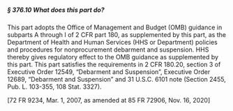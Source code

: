 ##### § 376.10 What does this part do? #####

This part adopts the Office of Management and Budget (OMB) guidance in subparts A through I of 2 CFR part 180, as supplemented by this part, as the Department of Health and Human Services (HHS or Department) policies and procedures for nonprocurement debarment and suspension. HHS thereby gives regulatory effect to the OMB guidance as supplemented by this part. This part satisfies the requirements in 2 CFR 180.20, section 3 of Executive Order 12549, “Debarment and Suspension”, Executive Order 12689, “Debarment and Suspension” and 31 U.S.C. 6101 note (Section 2455, Pub. L. 103-355, 108 Stat. 3327).

[72 FR 9234, Mar. 1, 2007, as amended at 85 FR 72906, Nov. 16, 2020]